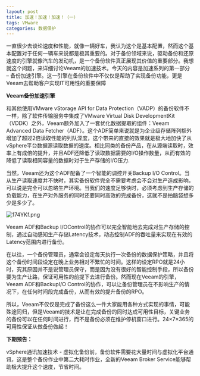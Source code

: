 ```yaml
---
layout: post
title: 加速！加速！加速！（一）
tags: VMware
categories: 数据保护
---
```


一直很少去谈论速度和性能，就像一辆好车，我认为这个是基本配置，然而这个基本配置对于任何一辆车来说都是极其重要的。对于备份领域来说，驱动备份和还原速度的引擎就像汽车的发动机，是一个备份软件真正展现其价值的重要部分。我想就这个问题，来详细讨论Veeam的加速技术。今天的内容是加速系列的第一部分 – 备份加速引擎。这一引擎在备份软件中不仅仅是帮助了实现备份功能，更是Veeam去帮助客户实现IT可用性的重要保障

 

**Veeam备份加速引擎**

和其他使用VMware vStorage API for Data Protection（VADP）的备份软件不一样，除了软件传输服务中集成了VMware Virtual Disk DevelopmentKit（VDDK）之外，Veeam额外加入了一套优化数据提取的组件：Veeam Advanced Data Fetcher（ADF）。这个ADF简单来说就是为企业级存储阵列额外增加了超过2倍读取性能的列队深度，这个带来的直接的效果就是极大地加快了从vSphere平台数据源读取数据的速度。相比同类的备份产品，在从源端读取时，效率上有成倍的提升，并且ADF还降低了读取数据需要的I/O操作数量，从而有效的降低了读取相同容量的数据时对于生产存储的I/O压力.



当然，Veeam还为这个ADF配备了一个智能的调控开关Backup I/O Control。当从生产读取速度并不快时，其实备份软件完全不需要考虑会不会对生产造成影响，可以说是完全可以忽略生产环境。当我们的速度足够快时，必须考虑到生产存储的负载能力，在生产对外服务的同时还要同时高效的完成备份，这就不是拍脑袋想多少是多少了。

![174YKf.png](https://s2.ax1x.com/2020/02/12/174YKf.png)

Veeam ADF和Backup I/OControl的协作可以完全智能地去完成对生产存储的控制，通过自动感知生产存储Latency技术，动态控制ADF的吞吐量来实现在有效的Latency范围内进行备份。



在以往，一个备份管理员，通常会设定每天执行一次备份的数据保护策略，并且将这个备份时间段设定在晚上业务相对不繁忙的时间。这样的设定RPO就是24小时，究其原因并不是说管理员保守，而是因为没有很好的智能控制手段，所以备份要为生产让路，保证可用性的前提下去进行备份。然而现在Veeam的引擎，Veeam ADF和BackupI/O Control的协作，可以让备份管理员在不影响生产的情况下，在任何时间段完成备份，从而有效的提升备份的RPO。



所以，Veeam不仅仅是完成了备份这么一件大家能用各种方式实现的事情，可能殊途同归，但是Veeam的技术是让在完成备份的同时达成可用性目标，关键业务的备份可以在任何时间进行，而不是备份必须在维护停机窗口进行。24×7×365的可用性保证从做备份做起！



**下期预告：**

vSphere通讯加速技术 - 虚拟化备份前，备份软件需要花大量时间与虚拟化平台通讯，这是整个备份作业中第二大耗时作业，全新的Veeam Broker Service能够帮助极大提升这个速度，节省时间。